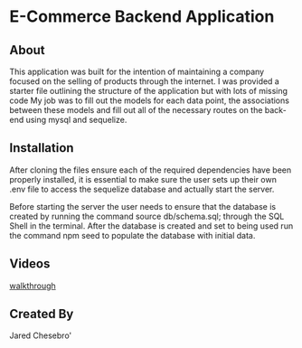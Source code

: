 # E-Commerce Backend Application

## About
  
  This application was built for the intention of maintaining a company focused on the selling of products through the internet.
  I was provided a starter file outlining the structure of the application but with lots of missing code
  My job was to fill out the models for each data point, the associations between these models and fill out all of the necessary routes on the back-end using mysql and sequelize.
  
## Installation

After cloning the files ensure each of the required dependencies have been properly installed, it is essential to make sure the user sets up their own .env file to access the sequelize database and actually start the server.

Before starting the server the user needs to ensure that the database is created by running the command source db/schema.sql; through the SQL Shell in the terminal.
After the database is created and set to being used run the command npm seed to populate the database with initial data.

## Videos
[walkthrough]()

## Created By
Jared Chesebro'
